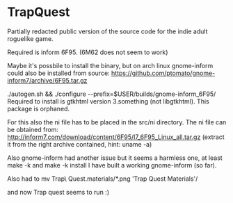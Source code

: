 # TrapQuest
Partially redacted public version of the source code for the indie adult roguelike game.

Required is inform 6F95. (6M62 does not seem to work)

Maybe it's possbile to install the binary, but on arch linux gnome-inform could also be installed from source:
https://github.com/ptomato/gnome-inform7/archive/6F95.tar.gz

./autogen.sh && ./configure --prefix=$USER/builds/gnome-inform_6F95/
Required to install is gtkhtml version 3.something (not libgtkhtml). This package is orphaned.

For this also the ni file has to be placed in the src/ni directory. The ni file can be obtained from:
http://inform7.com/download/content/6F95/I7_6F95_Linux_all.tar.gz
(extract it from the right archive contained, hint: uname -a)

Also gnome-inform had another issue but it seems a harmless one, at least make -k and make -k install I have built a working gnome-inform (so far).

Also had to 
mv Trap\ Quest.materials/*.png 'Trap Quest Materials'/

and now Trap quest seems to run :)

